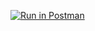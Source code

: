 [![Run in Postman](https://run.pstmn.io/button.svg)](https://app.getpostman.com/run-collection/832a0e846beba25af5fe)
